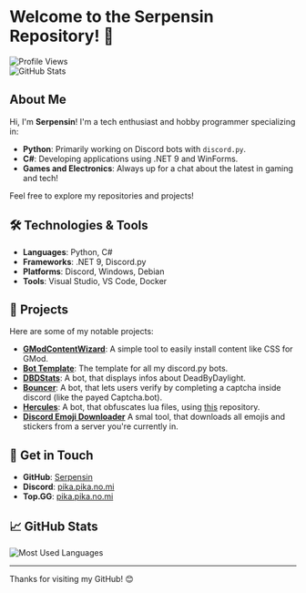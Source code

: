 # Welcome to the Serpensin Repository! 👋

![Profile Views](https://komarev.com/ghpvc/?username=Serpensin&color=blueviolet)  
![GitHub Stats](https://github-readme-stats.vercel.app/api?username=Serpensin&show_icons=true&hide_border=true&count_private=true&theme=radical)

## About Me

Hi, I'm **Serpensin**! I'm a tech enthusiast and hobby programmer specializing in:

- **Python**: Primarily working on Discord bots with `discord.py`.
- **C#**: Developing applications using .NET 9 and WinForms.
- **Games and Electronics**: Always up for a chat about the latest in gaming and tech!

Feel free to explore my repositories and projects!

## 🛠️ Technologies & Tools

- **Languages**: Python, C#
- **Frameworks**: .NET 9, Discord.py
- **Platforms**: Discord, Windows, Debian
- **Tools**: Visual Studio, VS Code, Docker

## 🚀 Projects

Here are some of my notable projects:

- **[GModContentWizard](https://github.com/Serpensin/GmodContentInstaller)**: A simple tool to easily install content like CSS for GMod.
- **[Bot Template](https://github.com/Serpensin/DiscordBots-Basis)**: The template for all my discord.py bots.
- **[DBDStats](https://github.com/Serpensin/DiscordBots-DBDStats)**: A bot, that displays infos about DeadByDaylight.
- **[Bouncer](https://github.com/Serpensin/DiscordBots-Bouncer)**: A bot, that lets users verify by completing a captcha inside discord (like the payed Captcha.bot).
- **[Hercules](https://github.com/Serpensin/DiscordBots-Hercules)**: A bot, that obfuscates lua files, using [this](https://github.com/zeusssz/hercules-obfuscator) repository.
- **[Discord Emoji Downloader](https://github.com/Serpensin/DiscordEmojiDownloader)** A smal tool, that downloads all emojis and stickers from a server you're currently in.

## 🌟 Get in Touch

- **GitHub**: [Serpensin](https://serpensin.com/)
- **Discord**: [pika.pika.no.mi](https://discord.com/invite/NArvGBMBqA)
- **Top.GG**: [pika.pika.no.mi](https://top.gg/user/563076026724691968)

## 📈 GitHub Stats

![Most Used Languages](https://github-readme-stats.vercel.app/api/top-langs/?username=Serpensin&layout=compact&theme=radical)

---

Thanks for visiting my GitHub! 😊
